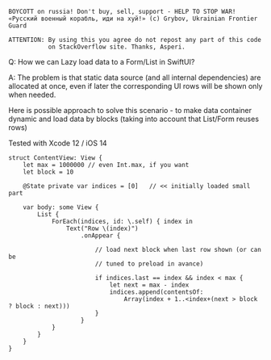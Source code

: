 ```
BOYCOTT on russia! Don't buy, sell, support - HELP TO STOP WAR!
«Русский военный корабль, иди на хуй!» (c) Grybov, Ukrainian Frontier Guard

ATTENTION: By using this you agree do not repost any part of this code
           on StackOverflow site. Thanks, Asperi.
```

Q: How we can Lazy load data to a Form/List in SwiftUI?

A: The problem is that static data source (and all internal dependencies) are allocated at once, even if later the corresponding UI rows will be shown only when needed.

Here is possible approach to solve this scenario - to make data container dynamic and load data by blocks (taking into account that List/Form reuses rows)

Tested with Xcode 12 / iOS 14

```
struct ContentView: View {
	let max = 1000000 // even Int.max, if you want
	let block = 10

	@State private var indices = [0]   // << initially loaded small part

	var body: some View {
		List {
			ForEach(indices, id: \.self) { index in
				Text("Row \(index)")
					.onAppear {

                        // load next block when last row shown (or can be 
                        // tuned to preload in avance)

						if indices.last == index && index < max {
							let next = max - index
							indices.append(contentsOf:
								Array(index + 1..<index+(next > block ? block : next)))
						}
					}
			}
		}
	}
}
``` 
